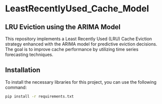 # LeastRecentlyUsed_Cache_Model

## LRU Eviction using the ARIMA Model

This repository implements a Least Recently Used (LRU) Cache Eviction strategy enhanced with the ARIMA model for predictive eviction decisions. The goal is to improve cache performance by utilizing time series forecasting techniques.


## Installation

To install the necessary libraries for this project, you can use the following command:

```bash
pip install -r requirements.txt
